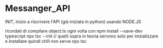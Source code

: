 # Messanger_API

INIT, inizio a riscrivere l'API (già iniziata in python) usando NODE.JS


ricordati di compilare object.ts ogni volta con
npm install --save-dev typescript
npx tsc --init
// quelli sopra in teoria servono solo per inizializzare e installare quindi chill non serve
npx tsc